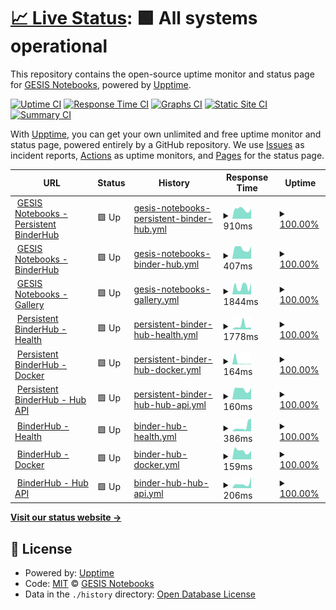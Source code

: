 # [📈 Live Status](https://gesisnotebooks.github.io/status): <!--live status--> **🟩 All systems operational**

This repository contains the open-source uptime monitor and status page for [GESIS Notebooks](http://notebooks.gesis.org), powered by [Upptime](https://github.com/upptime/upptime).

[![Uptime CI](https://github.com/koj-co/upptime/workflows/Uptime%20CI/badge.svg)](https://github.com/koj-co/upptime/actions?query=workflow%3A%22Uptime+CI%22)
[![Response Time CI](https://github.com/koj-co/upptime/workflows/Response%20Time%20CI/badge.svg)](https://github.com/koj-co/upptime/actions?query=workflow%3A%22Response+Time+CI%22)
[![Graphs CI](https://github.com/koj-co/upptime/workflows/Graphs%20CI/badge.svg)](https://github.com/koj-co/upptime/actions?query=workflow%3A%22Graphs+CI%22)
[![Static Site CI](https://github.com/koj-co/upptime/workflows/Static%20Site%20CI/badge.svg)](https://github.com/koj-co/upptime/actions?query=workflow%3A%22Static+Site+CI%22)
[![Summary CI](https://github.com/koj-co/upptime/workflows/Summary%20CI/badge.svg)](https://github.com/koj-co/upptime/actions?query=workflow%3A%22Summary+CI%22)

With [Upptime](https://upptime.js.org), you can get your own unlimited and free uptime monitor and status page, powered entirely by a GitHub repository. We use [Issues](https://github.com/gesisnotebooks/status/issues) as incident reports, [Actions](https://github.com/gesisnotebooks/status/actions) as uptime monitors, and [Pages](https://gesisnotebooks.github.io/status) for the status page.

<!--start: status pages-->
<!-- This summary is generated by Upptime (https://github.com/upptime/upptime) -->
<!-- Do not edit this manually, your changes will be overwritten -->
<!-- prettier-ignore -->
| URL | Status | History | Response Time | Uptime |
| --- | ------ | ------- | ------------- | ------ |
| <img alt="" src="https://favicons.githubusercontent.com/notebooks.gesis.org" height="13"> [GESIS Notebooks - Persistent BinderHub](https://notebooks.gesis.org) | 🟩 Up | [gesis-notebooks-persistent-binder-hub.yml](https://github.com/gesisnotebooks/status/commits/HEAD/history/gesis-notebooks-persistent-binder-hub.yml) | <details><summary><img alt="Response time graph" src="./graphs/gesis-notebooks-persistent-binder-hub/response-time-week.png" height="20"> 910ms</summary><br><a href="https://gesisnotebooks.github.io/status/history/gesis-notebooks-persistent-binder-hub"><img alt="Response time 1576" src="https://img.shields.io/endpoint?url=https%3A%2F%2Fraw.githubusercontent.com%2Fgesisnotebooks%2Fstatus%2FHEAD%2Fapi%2Fgesis-notebooks-persistent-binder-hub%2Fresponse-time.json"></a><br><a href="https://gesisnotebooks.github.io/status/history/gesis-notebooks-persistent-binder-hub"><img alt="24-hour response time 1112" src="https://img.shields.io/endpoint?url=https%3A%2F%2Fraw.githubusercontent.com%2Fgesisnotebooks%2Fstatus%2FHEAD%2Fapi%2Fgesis-notebooks-persistent-binder-hub%2Fresponse-time-day.json"></a><br><a href="https://gesisnotebooks.github.io/status/history/gesis-notebooks-persistent-binder-hub"><img alt="7-day response time 910" src="https://img.shields.io/endpoint?url=https%3A%2F%2Fraw.githubusercontent.com%2Fgesisnotebooks%2Fstatus%2FHEAD%2Fapi%2Fgesis-notebooks-persistent-binder-hub%2Fresponse-time-week.json"></a><br><a href="https://gesisnotebooks.github.io/status/history/gesis-notebooks-persistent-binder-hub"><img alt="30-day response time 1008" src="https://img.shields.io/endpoint?url=https%3A%2F%2Fraw.githubusercontent.com%2Fgesisnotebooks%2Fstatus%2FHEAD%2Fapi%2Fgesis-notebooks-persistent-binder-hub%2Fresponse-time-month.json"></a><br><a href="https://gesisnotebooks.github.io/status/history/gesis-notebooks-persistent-binder-hub"><img alt="1-year response time 1576" src="https://img.shields.io/endpoint?url=https%3A%2F%2Fraw.githubusercontent.com%2Fgesisnotebooks%2Fstatus%2FHEAD%2Fapi%2Fgesis-notebooks-persistent-binder-hub%2Fresponse-time-year.json"></a></details> | <details><summary><a href="https://gesisnotebooks.github.io/status/history/gesis-notebooks-persistent-binder-hub">100.00%</a></summary><a href="https://gesisnotebooks.github.io/status/history/gesis-notebooks-persistent-binder-hub"><img alt="All-time uptime 99.69%" src="https://img.shields.io/endpoint?url=https%3A%2F%2Fraw.githubusercontent.com%2Fgesisnotebooks%2Fstatus%2FHEAD%2Fapi%2Fgesis-notebooks-persistent-binder-hub%2Fuptime.json"></a><br><a href="https://gesisnotebooks.github.io/status/history/gesis-notebooks-persistent-binder-hub"><img alt="24-hour uptime 100.00%" src="https://img.shields.io/endpoint?url=https%3A%2F%2Fraw.githubusercontent.com%2Fgesisnotebooks%2Fstatus%2FHEAD%2Fapi%2Fgesis-notebooks-persistent-binder-hub%2Fuptime-day.json"></a><br><a href="https://gesisnotebooks.github.io/status/history/gesis-notebooks-persistent-binder-hub"><img alt="7-day uptime 100.00%" src="https://img.shields.io/endpoint?url=https%3A%2F%2Fraw.githubusercontent.com%2Fgesisnotebooks%2Fstatus%2FHEAD%2Fapi%2Fgesis-notebooks-persistent-binder-hub%2Fuptime-week.json"></a><br><a href="https://gesisnotebooks.github.io/status/history/gesis-notebooks-persistent-binder-hub"><img alt="30-day uptime 100.00%" src="https://img.shields.io/endpoint?url=https%3A%2F%2Fraw.githubusercontent.com%2Fgesisnotebooks%2Fstatus%2FHEAD%2Fapi%2Fgesis-notebooks-persistent-binder-hub%2Fuptime-month.json"></a><br><a href="https://gesisnotebooks.github.io/status/history/gesis-notebooks-persistent-binder-hub"><img alt="1-year uptime 99.69%" src="https://img.shields.io/endpoint?url=https%3A%2F%2Fraw.githubusercontent.com%2Fgesisnotebooks%2Fstatus%2FHEAD%2Fapi%2Fgesis-notebooks-persistent-binder-hub%2Fuptime-year.json"></a></details>
| <img alt="" src="https://favicons.githubusercontent.com/notebooks.gesis.org" height="13"> [GESIS Notebooks - BinderHub](https://notebooks.gesis.org/binder) | 🟩 Up | [gesis-notebooks-binder-hub.yml](https://github.com/gesisnotebooks/status/commits/HEAD/history/gesis-notebooks-binder-hub.yml) | <details><summary><img alt="Response time graph" src="./graphs/gesis-notebooks-binder-hub/response-time-week.png" height="20"> 407ms</summary><br><a href="https://gesisnotebooks.github.io/status/history/gesis-notebooks-binder-hub"><img alt="Response time 507" src="https://img.shields.io/endpoint?url=https%3A%2F%2Fraw.githubusercontent.com%2Fgesisnotebooks%2Fstatus%2FHEAD%2Fapi%2Fgesis-notebooks-binder-hub%2Fresponse-time.json"></a><br><a href="https://gesisnotebooks.github.io/status/history/gesis-notebooks-binder-hub"><img alt="24-hour response time 484" src="https://img.shields.io/endpoint?url=https%3A%2F%2Fraw.githubusercontent.com%2Fgesisnotebooks%2Fstatus%2FHEAD%2Fapi%2Fgesis-notebooks-binder-hub%2Fresponse-time-day.json"></a><br><a href="https://gesisnotebooks.github.io/status/history/gesis-notebooks-binder-hub"><img alt="7-day response time 407" src="https://img.shields.io/endpoint?url=https%3A%2F%2Fraw.githubusercontent.com%2Fgesisnotebooks%2Fstatus%2FHEAD%2Fapi%2Fgesis-notebooks-binder-hub%2Fresponse-time-week.json"></a><br><a href="https://gesisnotebooks.github.io/status/history/gesis-notebooks-binder-hub"><img alt="30-day response time 356" src="https://img.shields.io/endpoint?url=https%3A%2F%2Fraw.githubusercontent.com%2Fgesisnotebooks%2Fstatus%2FHEAD%2Fapi%2Fgesis-notebooks-binder-hub%2Fresponse-time-month.json"></a><br><a href="https://gesisnotebooks.github.io/status/history/gesis-notebooks-binder-hub"><img alt="1-year response time 507" src="https://img.shields.io/endpoint?url=https%3A%2F%2Fraw.githubusercontent.com%2Fgesisnotebooks%2Fstatus%2FHEAD%2Fapi%2Fgesis-notebooks-binder-hub%2Fresponse-time-year.json"></a></details> | <details><summary><a href="https://gesisnotebooks.github.io/status/history/gesis-notebooks-binder-hub">100.00%</a></summary><a href="https://gesisnotebooks.github.io/status/history/gesis-notebooks-binder-hub"><img alt="All-time uptime 99.81%" src="https://img.shields.io/endpoint?url=https%3A%2F%2Fraw.githubusercontent.com%2Fgesisnotebooks%2Fstatus%2FHEAD%2Fapi%2Fgesis-notebooks-binder-hub%2Fuptime.json"></a><br><a href="https://gesisnotebooks.github.io/status/history/gesis-notebooks-binder-hub"><img alt="24-hour uptime 100.00%" src="https://img.shields.io/endpoint?url=https%3A%2F%2Fraw.githubusercontent.com%2Fgesisnotebooks%2Fstatus%2FHEAD%2Fapi%2Fgesis-notebooks-binder-hub%2Fuptime-day.json"></a><br><a href="https://gesisnotebooks.github.io/status/history/gesis-notebooks-binder-hub"><img alt="7-day uptime 100.00%" src="https://img.shields.io/endpoint?url=https%3A%2F%2Fraw.githubusercontent.com%2Fgesisnotebooks%2Fstatus%2FHEAD%2Fapi%2Fgesis-notebooks-binder-hub%2Fuptime-week.json"></a><br><a href="https://gesisnotebooks.github.io/status/history/gesis-notebooks-binder-hub"><img alt="30-day uptime 100.00%" src="https://img.shields.io/endpoint?url=https%3A%2F%2Fraw.githubusercontent.com%2Fgesisnotebooks%2Fstatus%2FHEAD%2Fapi%2Fgesis-notebooks-binder-hub%2Fuptime-month.json"></a><br><a href="https://gesisnotebooks.github.io/status/history/gesis-notebooks-binder-hub"><img alt="1-year uptime 99.81%" src="https://img.shields.io/endpoint?url=https%3A%2F%2Fraw.githubusercontent.com%2Fgesisnotebooks%2Fstatus%2FHEAD%2Fapi%2Fgesis-notebooks-binder-hub%2Fuptime-year.json"></a></details>
| <img alt="" src="https://favicons.githubusercontent.com/notebooks.gesis.org" height="13"> [GESIS Notebooks - Gallery](https://notebooks.gesis.org/gallery/) | 🟩 Up | [gesis-notebooks-gallery.yml](https://github.com/gesisnotebooks/status/commits/HEAD/history/gesis-notebooks-gallery.yml) | <details><summary><img alt="Response time graph" src="./graphs/gesis-notebooks-gallery/response-time-week.png" height="20"> 1844ms</summary><br><a href="https://gesisnotebooks.github.io/status/history/gesis-notebooks-gallery"><img alt="Response time 2005" src="https://img.shields.io/endpoint?url=https%3A%2F%2Fraw.githubusercontent.com%2Fgesisnotebooks%2Fstatus%2FHEAD%2Fapi%2Fgesis-notebooks-gallery%2Fresponse-time.json"></a><br><a href="https://gesisnotebooks.github.io/status/history/gesis-notebooks-gallery"><img alt="24-hour response time 2666" src="https://img.shields.io/endpoint?url=https%3A%2F%2Fraw.githubusercontent.com%2Fgesisnotebooks%2Fstatus%2FHEAD%2Fapi%2Fgesis-notebooks-gallery%2Fresponse-time-day.json"></a><br><a href="https://gesisnotebooks.github.io/status/history/gesis-notebooks-gallery"><img alt="7-day response time 1844" src="https://img.shields.io/endpoint?url=https%3A%2F%2Fraw.githubusercontent.com%2Fgesisnotebooks%2Fstatus%2FHEAD%2Fapi%2Fgesis-notebooks-gallery%2Fresponse-time-week.json"></a><br><a href="https://gesisnotebooks.github.io/status/history/gesis-notebooks-gallery"><img alt="30-day response time 2116" src="https://img.shields.io/endpoint?url=https%3A%2F%2Fraw.githubusercontent.com%2Fgesisnotebooks%2Fstatus%2FHEAD%2Fapi%2Fgesis-notebooks-gallery%2Fresponse-time-month.json"></a><br><a href="https://gesisnotebooks.github.io/status/history/gesis-notebooks-gallery"><img alt="1-year response time 2005" src="https://img.shields.io/endpoint?url=https%3A%2F%2Fraw.githubusercontent.com%2Fgesisnotebooks%2Fstatus%2FHEAD%2Fapi%2Fgesis-notebooks-gallery%2Fresponse-time-year.json"></a></details> | <details><summary><a href="https://gesisnotebooks.github.io/status/history/gesis-notebooks-gallery">100.00%</a></summary><a href="https://gesisnotebooks.github.io/status/history/gesis-notebooks-gallery"><img alt="All-time uptime 99.85%" src="https://img.shields.io/endpoint?url=https%3A%2F%2Fraw.githubusercontent.com%2Fgesisnotebooks%2Fstatus%2FHEAD%2Fapi%2Fgesis-notebooks-gallery%2Fuptime.json"></a><br><a href="https://gesisnotebooks.github.io/status/history/gesis-notebooks-gallery"><img alt="24-hour uptime 100.00%" src="https://img.shields.io/endpoint?url=https%3A%2F%2Fraw.githubusercontent.com%2Fgesisnotebooks%2Fstatus%2FHEAD%2Fapi%2Fgesis-notebooks-gallery%2Fuptime-day.json"></a><br><a href="https://gesisnotebooks.github.io/status/history/gesis-notebooks-gallery"><img alt="7-day uptime 100.00%" src="https://img.shields.io/endpoint?url=https%3A%2F%2Fraw.githubusercontent.com%2Fgesisnotebooks%2Fstatus%2FHEAD%2Fapi%2Fgesis-notebooks-gallery%2Fuptime-week.json"></a><br><a href="https://gesisnotebooks.github.io/status/history/gesis-notebooks-gallery"><img alt="30-day uptime 100.00%" src="https://img.shields.io/endpoint?url=https%3A%2F%2Fraw.githubusercontent.com%2Fgesisnotebooks%2Fstatus%2FHEAD%2Fapi%2Fgesis-notebooks-gallery%2Fuptime-month.json"></a><br><a href="https://gesisnotebooks.github.io/status/history/gesis-notebooks-gallery"><img alt="1-year uptime 99.85%" src="https://img.shields.io/endpoint?url=https%3A%2F%2Fraw.githubusercontent.com%2Fgesisnotebooks%2Fstatus%2FHEAD%2Fapi%2Fgesis-notebooks-gallery%2Fuptime-year.json"></a></details>
| <img alt="" src="https://favicons.githubusercontent.com/notebooks.gesis.org" height="13"> [Persistent BinderHub - Health](https://notebooks.gesis.org/services/binder/health) | 🟩 Up | [persistent-binder-hub-health.yml](https://github.com/gesisnotebooks/status/commits/HEAD/history/persistent-binder-hub-health.yml) | <details><summary><img alt="Response time graph" src="./graphs/persistent-binder-hub-health/response-time-week.png" height="20"> 1778ms</summary><br><a href="https://gesisnotebooks.github.io/status/history/persistent-binder-hub-health"><img alt="Response time 1263" src="https://img.shields.io/endpoint?url=https%3A%2F%2Fraw.githubusercontent.com%2Fgesisnotebooks%2Fstatus%2FHEAD%2Fapi%2Fpersistent-binder-hub-health%2Fresponse-time.json"></a><br><a href="https://gesisnotebooks.github.io/status/history/persistent-binder-hub-health"><img alt="24-hour response time 1058" src="https://img.shields.io/endpoint?url=https%3A%2F%2Fraw.githubusercontent.com%2Fgesisnotebooks%2Fstatus%2FHEAD%2Fapi%2Fpersistent-binder-hub-health%2Fresponse-time-day.json"></a><br><a href="https://gesisnotebooks.github.io/status/history/persistent-binder-hub-health"><img alt="7-day response time 1778" src="https://img.shields.io/endpoint?url=https%3A%2F%2Fraw.githubusercontent.com%2Fgesisnotebooks%2Fstatus%2FHEAD%2Fapi%2Fpersistent-binder-hub-health%2Fresponse-time-week.json"></a><br><a href="https://gesisnotebooks.github.io/status/history/persistent-binder-hub-health"><img alt="30-day response time 1275" src="https://img.shields.io/endpoint?url=https%3A%2F%2Fraw.githubusercontent.com%2Fgesisnotebooks%2Fstatus%2FHEAD%2Fapi%2Fpersistent-binder-hub-health%2Fresponse-time-month.json"></a><br><a href="https://gesisnotebooks.github.io/status/history/persistent-binder-hub-health"><img alt="1-year response time 1263" src="https://img.shields.io/endpoint?url=https%3A%2F%2Fraw.githubusercontent.com%2Fgesisnotebooks%2Fstatus%2FHEAD%2Fapi%2Fpersistent-binder-hub-health%2Fresponse-time-year.json"></a></details> | <details><summary><a href="https://gesisnotebooks.github.io/status/history/persistent-binder-hub-health">100.00%</a></summary><a href="https://gesisnotebooks.github.io/status/history/persistent-binder-hub-health"><img alt="All-time uptime 99.80%" src="https://img.shields.io/endpoint?url=https%3A%2F%2Fraw.githubusercontent.com%2Fgesisnotebooks%2Fstatus%2FHEAD%2Fapi%2Fpersistent-binder-hub-health%2Fuptime.json"></a><br><a href="https://gesisnotebooks.github.io/status/history/persistent-binder-hub-health"><img alt="24-hour uptime 100.00%" src="https://img.shields.io/endpoint?url=https%3A%2F%2Fraw.githubusercontent.com%2Fgesisnotebooks%2Fstatus%2FHEAD%2Fapi%2Fpersistent-binder-hub-health%2Fuptime-day.json"></a><br><a href="https://gesisnotebooks.github.io/status/history/persistent-binder-hub-health"><img alt="7-day uptime 100.00%" src="https://img.shields.io/endpoint?url=https%3A%2F%2Fraw.githubusercontent.com%2Fgesisnotebooks%2Fstatus%2FHEAD%2Fapi%2Fpersistent-binder-hub-health%2Fuptime-week.json"></a><br><a href="https://gesisnotebooks.github.io/status/history/persistent-binder-hub-health"><img alt="30-day uptime 100.00%" src="https://img.shields.io/endpoint?url=https%3A%2F%2Fraw.githubusercontent.com%2Fgesisnotebooks%2Fstatus%2FHEAD%2Fapi%2Fpersistent-binder-hub-health%2Fuptime-month.json"></a><br><a href="https://gesisnotebooks.github.io/status/history/persistent-binder-hub-health"><img alt="1-year uptime 99.80%" src="https://img.shields.io/endpoint?url=https%3A%2F%2Fraw.githubusercontent.com%2Fgesisnotebooks%2Fstatus%2FHEAD%2Fapi%2Fpersistent-binder-hub-health%2Fuptime-year.json"></a></details>
| <img alt="" src="https://favicons.githubusercontent.com/notebooks.gesis.org" height="13"> [Persistent BinderHub - Docker](https://notebooks.gesis.org/services/binder/health) | 🟩 Up | [persistent-binder-hub-docker.yml](https://github.com/gesisnotebooks/status/commits/HEAD/history/persistent-binder-hub-docker.yml) | <details><summary><img alt="Response time graph" src="./graphs/persistent-binder-hub-docker/response-time-week.png" height="20"> 164ms</summary><br><a href="https://gesisnotebooks.github.io/status/history/persistent-binder-hub-docker"><img alt="Response time 381" src="https://img.shields.io/endpoint?url=https%3A%2F%2Fraw.githubusercontent.com%2Fgesisnotebooks%2Fstatus%2FHEAD%2Fapi%2Fpersistent-binder-hub-docker%2Fresponse-time.json"></a><br><a href="https://gesisnotebooks.github.io/status/history/persistent-binder-hub-docker"><img alt="24-hour response time 177" src="https://img.shields.io/endpoint?url=https%3A%2F%2Fraw.githubusercontent.com%2Fgesisnotebooks%2Fstatus%2FHEAD%2Fapi%2Fpersistent-binder-hub-docker%2Fresponse-time-day.json"></a><br><a href="https://gesisnotebooks.github.io/status/history/persistent-binder-hub-docker"><img alt="7-day response time 164" src="https://img.shields.io/endpoint?url=https%3A%2F%2Fraw.githubusercontent.com%2Fgesisnotebooks%2Fstatus%2FHEAD%2Fapi%2Fpersistent-binder-hub-docker%2Fresponse-time-week.json"></a><br><a href="https://gesisnotebooks.github.io/status/history/persistent-binder-hub-docker"><img alt="30-day response time 395" src="https://img.shields.io/endpoint?url=https%3A%2F%2Fraw.githubusercontent.com%2Fgesisnotebooks%2Fstatus%2FHEAD%2Fapi%2Fpersistent-binder-hub-docker%2Fresponse-time-month.json"></a><br><a href="https://gesisnotebooks.github.io/status/history/persistent-binder-hub-docker"><img alt="1-year response time 381" src="https://img.shields.io/endpoint?url=https%3A%2F%2Fraw.githubusercontent.com%2Fgesisnotebooks%2Fstatus%2FHEAD%2Fapi%2Fpersistent-binder-hub-docker%2Fresponse-time-year.json"></a></details> | <details><summary><a href="https://gesisnotebooks.github.io/status/history/persistent-binder-hub-docker">100.00%</a></summary><a href="https://gesisnotebooks.github.io/status/history/persistent-binder-hub-docker"><img alt="All-time uptime 99.80%" src="https://img.shields.io/endpoint?url=https%3A%2F%2Fraw.githubusercontent.com%2Fgesisnotebooks%2Fstatus%2FHEAD%2Fapi%2Fpersistent-binder-hub-docker%2Fuptime.json"></a><br><a href="https://gesisnotebooks.github.io/status/history/persistent-binder-hub-docker"><img alt="24-hour uptime 100.00%" src="https://img.shields.io/endpoint?url=https%3A%2F%2Fraw.githubusercontent.com%2Fgesisnotebooks%2Fstatus%2FHEAD%2Fapi%2Fpersistent-binder-hub-docker%2Fuptime-day.json"></a><br><a href="https://gesisnotebooks.github.io/status/history/persistent-binder-hub-docker"><img alt="7-day uptime 100.00%" src="https://img.shields.io/endpoint?url=https%3A%2F%2Fraw.githubusercontent.com%2Fgesisnotebooks%2Fstatus%2FHEAD%2Fapi%2Fpersistent-binder-hub-docker%2Fuptime-week.json"></a><br><a href="https://gesisnotebooks.github.io/status/history/persistent-binder-hub-docker"><img alt="30-day uptime 100.00%" src="https://img.shields.io/endpoint?url=https%3A%2F%2Fraw.githubusercontent.com%2Fgesisnotebooks%2Fstatus%2FHEAD%2Fapi%2Fpersistent-binder-hub-docker%2Fuptime-month.json"></a><br><a href="https://gesisnotebooks.github.io/status/history/persistent-binder-hub-docker"><img alt="1-year uptime 99.80%" src="https://img.shields.io/endpoint?url=https%3A%2F%2Fraw.githubusercontent.com%2Fgesisnotebooks%2Fstatus%2FHEAD%2Fapi%2Fpersistent-binder-hub-docker%2Fuptime-year.json"></a></details>
| <img alt="" src="https://favicons.githubusercontent.com/notebooks.gesis.org" height="13"> [Persistent BinderHub - Hub API](https://notebooks.gesis.org/services/binder/health) | 🟩 Up | [persistent-binder-hub-hub-api.yml](https://github.com/gesisnotebooks/status/commits/HEAD/history/persistent-binder-hub-hub-api.yml) | <details><summary><img alt="Response time graph" src="./graphs/persistent-binder-hub-hub-api/response-time-week.png" height="20"> 160ms</summary><br><a href="https://gesisnotebooks.github.io/status/history/persistent-binder-hub-hub-api"><img alt="Response time 292" src="https://img.shields.io/endpoint?url=https%3A%2F%2Fraw.githubusercontent.com%2Fgesisnotebooks%2Fstatus%2FHEAD%2Fapi%2Fpersistent-binder-hub-hub-api%2Fresponse-time.json"></a><br><a href="https://gesisnotebooks.github.io/status/history/persistent-binder-hub-hub-api"><img alt="24-hour response time 187" src="https://img.shields.io/endpoint?url=https%3A%2F%2Fraw.githubusercontent.com%2Fgesisnotebooks%2Fstatus%2FHEAD%2Fapi%2Fpersistent-binder-hub-hub-api%2Fresponse-time-day.json"></a><br><a href="https://gesisnotebooks.github.io/status/history/persistent-binder-hub-hub-api"><img alt="7-day response time 160" src="https://img.shields.io/endpoint?url=https%3A%2F%2Fraw.githubusercontent.com%2Fgesisnotebooks%2Fstatus%2FHEAD%2Fapi%2Fpersistent-binder-hub-hub-api%2Fresponse-time-week.json"></a><br><a href="https://gesisnotebooks.github.io/status/history/persistent-binder-hub-hub-api"><img alt="30-day response time 161" src="https://img.shields.io/endpoint?url=https%3A%2F%2Fraw.githubusercontent.com%2Fgesisnotebooks%2Fstatus%2FHEAD%2Fapi%2Fpersistent-binder-hub-hub-api%2Fresponse-time-month.json"></a><br><a href="https://gesisnotebooks.github.io/status/history/persistent-binder-hub-hub-api"><img alt="1-year response time 292" src="https://img.shields.io/endpoint?url=https%3A%2F%2Fraw.githubusercontent.com%2Fgesisnotebooks%2Fstatus%2FHEAD%2Fapi%2Fpersistent-binder-hub-hub-api%2Fresponse-time-year.json"></a></details> | <details><summary><a href="https://gesisnotebooks.github.io/status/history/persistent-binder-hub-hub-api">100.00%</a></summary><a href="https://gesisnotebooks.github.io/status/history/persistent-binder-hub-hub-api"><img alt="All-time uptime 99.80%" src="https://img.shields.io/endpoint?url=https%3A%2F%2Fraw.githubusercontent.com%2Fgesisnotebooks%2Fstatus%2FHEAD%2Fapi%2Fpersistent-binder-hub-hub-api%2Fuptime.json"></a><br><a href="https://gesisnotebooks.github.io/status/history/persistent-binder-hub-hub-api"><img alt="24-hour uptime 100.00%" src="https://img.shields.io/endpoint?url=https%3A%2F%2Fraw.githubusercontent.com%2Fgesisnotebooks%2Fstatus%2FHEAD%2Fapi%2Fpersistent-binder-hub-hub-api%2Fuptime-day.json"></a><br><a href="https://gesisnotebooks.github.io/status/history/persistent-binder-hub-hub-api"><img alt="7-day uptime 100.00%" src="https://img.shields.io/endpoint?url=https%3A%2F%2Fraw.githubusercontent.com%2Fgesisnotebooks%2Fstatus%2FHEAD%2Fapi%2Fpersistent-binder-hub-hub-api%2Fuptime-week.json"></a><br><a href="https://gesisnotebooks.github.io/status/history/persistent-binder-hub-hub-api"><img alt="30-day uptime 99.95%" src="https://img.shields.io/endpoint?url=https%3A%2F%2Fraw.githubusercontent.com%2Fgesisnotebooks%2Fstatus%2FHEAD%2Fapi%2Fpersistent-binder-hub-hub-api%2Fuptime-month.json"></a><br><a href="https://gesisnotebooks.github.io/status/history/persistent-binder-hub-hub-api"><img alt="1-year uptime 99.80%" src="https://img.shields.io/endpoint?url=https%3A%2F%2Fraw.githubusercontent.com%2Fgesisnotebooks%2Fstatus%2FHEAD%2Fapi%2Fpersistent-binder-hub-hub-api%2Fuptime-year.json"></a></details>
| <img alt="" src="https://favicons.githubusercontent.com/notebooks.gesis.org" height="13"> [BinderHub - Health](https://notebooks.gesis.org/binder/health) | 🟩 Up | [binder-hub-health.yml](https://github.com/gesisnotebooks/status/commits/HEAD/history/binder-hub-health.yml) | <details><summary><img alt="Response time graph" src="./graphs/binder-hub-health/response-time-week.png" height="20"> 386ms</summary><br><a href="https://gesisnotebooks.github.io/status/history/binder-hub-health"><img alt="Response time 525" src="https://img.shields.io/endpoint?url=https%3A%2F%2Fraw.githubusercontent.com%2Fgesisnotebooks%2Fstatus%2FHEAD%2Fapi%2Fbinder-hub-health%2Fresponse-time.json"></a><br><a href="https://gesisnotebooks.github.io/status/history/binder-hub-health"><img alt="24-hour response time 172" src="https://img.shields.io/endpoint?url=https%3A%2F%2Fraw.githubusercontent.com%2Fgesisnotebooks%2Fstatus%2FHEAD%2Fapi%2Fbinder-hub-health%2Fresponse-time-day.json"></a><br><a href="https://gesisnotebooks.github.io/status/history/binder-hub-health"><img alt="7-day response time 386" src="https://img.shields.io/endpoint?url=https%3A%2F%2Fraw.githubusercontent.com%2Fgesisnotebooks%2Fstatus%2FHEAD%2Fapi%2Fbinder-hub-health%2Fresponse-time-week.json"></a><br><a href="https://gesisnotebooks.github.io/status/history/binder-hub-health"><img alt="30-day response time 474" src="https://img.shields.io/endpoint?url=https%3A%2F%2Fraw.githubusercontent.com%2Fgesisnotebooks%2Fstatus%2FHEAD%2Fapi%2Fbinder-hub-health%2Fresponse-time-month.json"></a><br><a href="https://gesisnotebooks.github.io/status/history/binder-hub-health"><img alt="1-year response time 525" src="https://img.shields.io/endpoint?url=https%3A%2F%2Fraw.githubusercontent.com%2Fgesisnotebooks%2Fstatus%2FHEAD%2Fapi%2Fbinder-hub-health%2Fresponse-time-year.json"></a></details> | <details><summary><a href="https://gesisnotebooks.github.io/status/history/binder-hub-health">100.00%</a></summary><a href="https://gesisnotebooks.github.io/status/history/binder-hub-health"><img alt="All-time uptime 99.59%" src="https://img.shields.io/endpoint?url=https%3A%2F%2Fraw.githubusercontent.com%2Fgesisnotebooks%2Fstatus%2FHEAD%2Fapi%2Fbinder-hub-health%2Fuptime.json"></a><br><a href="https://gesisnotebooks.github.io/status/history/binder-hub-health"><img alt="24-hour uptime 100.00%" src="https://img.shields.io/endpoint?url=https%3A%2F%2Fraw.githubusercontent.com%2Fgesisnotebooks%2Fstatus%2FHEAD%2Fapi%2Fbinder-hub-health%2Fuptime-day.json"></a><br><a href="https://gesisnotebooks.github.io/status/history/binder-hub-health"><img alt="7-day uptime 100.00%" src="https://img.shields.io/endpoint?url=https%3A%2F%2Fraw.githubusercontent.com%2Fgesisnotebooks%2Fstatus%2FHEAD%2Fapi%2Fbinder-hub-health%2Fuptime-week.json"></a><br><a href="https://gesisnotebooks.github.io/status/history/binder-hub-health"><img alt="30-day uptime 99.95%" src="https://img.shields.io/endpoint?url=https%3A%2F%2Fraw.githubusercontent.com%2Fgesisnotebooks%2Fstatus%2FHEAD%2Fapi%2Fbinder-hub-health%2Fuptime-month.json"></a><br><a href="https://gesisnotebooks.github.io/status/history/binder-hub-health"><img alt="1-year uptime 99.59%" src="https://img.shields.io/endpoint?url=https%3A%2F%2Fraw.githubusercontent.com%2Fgesisnotebooks%2Fstatus%2FHEAD%2Fapi%2Fbinder-hub-health%2Fuptime-year.json"></a></details>
| <img alt="" src="https://favicons.githubusercontent.com/notebooks.gesis.org" height="13"> [BinderHub - Docker](https://notebooks.gesis.org/binder/health) | 🟩 Up | [binder-hub-docker.yml](https://github.com/gesisnotebooks/status/commits/HEAD/history/binder-hub-docker.yml) | <details><summary><img alt="Response time graph" src="./graphs/binder-hub-docker/response-time-week.png" height="20"> 159ms</summary><br><a href="https://gesisnotebooks.github.io/status/history/binder-hub-docker"><img alt="Response time 357" src="https://img.shields.io/endpoint?url=https%3A%2F%2Fraw.githubusercontent.com%2Fgesisnotebooks%2Fstatus%2FHEAD%2Fapi%2Fbinder-hub-docker%2Fresponse-time.json"></a><br><a href="https://gesisnotebooks.github.io/status/history/binder-hub-docker"><img alt="24-hour response time 196" src="https://img.shields.io/endpoint?url=https%3A%2F%2Fraw.githubusercontent.com%2Fgesisnotebooks%2Fstatus%2FHEAD%2Fapi%2Fbinder-hub-docker%2Fresponse-time-day.json"></a><br><a href="https://gesisnotebooks.github.io/status/history/binder-hub-docker"><img alt="7-day response time 159" src="https://img.shields.io/endpoint?url=https%3A%2F%2Fraw.githubusercontent.com%2Fgesisnotebooks%2Fstatus%2FHEAD%2Fapi%2Fbinder-hub-docker%2Fresponse-time-week.json"></a><br><a href="https://gesisnotebooks.github.io/status/history/binder-hub-docker"><img alt="30-day response time 389" src="https://img.shields.io/endpoint?url=https%3A%2F%2Fraw.githubusercontent.com%2Fgesisnotebooks%2Fstatus%2FHEAD%2Fapi%2Fbinder-hub-docker%2Fresponse-time-month.json"></a><br><a href="https://gesisnotebooks.github.io/status/history/binder-hub-docker"><img alt="1-year response time 357" src="https://img.shields.io/endpoint?url=https%3A%2F%2Fraw.githubusercontent.com%2Fgesisnotebooks%2Fstatus%2FHEAD%2Fapi%2Fbinder-hub-docker%2Fresponse-time-year.json"></a></details> | <details><summary><a href="https://gesisnotebooks.github.io/status/history/binder-hub-docker">100.00%</a></summary><a href="https://gesisnotebooks.github.io/status/history/binder-hub-docker"><img alt="All-time uptime 99.66%" src="https://img.shields.io/endpoint?url=https%3A%2F%2Fraw.githubusercontent.com%2Fgesisnotebooks%2Fstatus%2FHEAD%2Fapi%2Fbinder-hub-docker%2Fuptime.json"></a><br><a href="https://gesisnotebooks.github.io/status/history/binder-hub-docker"><img alt="24-hour uptime 100.00%" src="https://img.shields.io/endpoint?url=https%3A%2F%2Fraw.githubusercontent.com%2Fgesisnotebooks%2Fstatus%2FHEAD%2Fapi%2Fbinder-hub-docker%2Fuptime-day.json"></a><br><a href="https://gesisnotebooks.github.io/status/history/binder-hub-docker"><img alt="7-day uptime 100.00%" src="https://img.shields.io/endpoint?url=https%3A%2F%2Fraw.githubusercontent.com%2Fgesisnotebooks%2Fstatus%2FHEAD%2Fapi%2Fbinder-hub-docker%2Fuptime-week.json"></a><br><a href="https://gesisnotebooks.github.io/status/history/binder-hub-docker"><img alt="30-day uptime 99.95%" src="https://img.shields.io/endpoint?url=https%3A%2F%2Fraw.githubusercontent.com%2Fgesisnotebooks%2Fstatus%2FHEAD%2Fapi%2Fbinder-hub-docker%2Fuptime-month.json"></a><br><a href="https://gesisnotebooks.github.io/status/history/binder-hub-docker"><img alt="1-year uptime 99.66%" src="https://img.shields.io/endpoint?url=https%3A%2F%2Fraw.githubusercontent.com%2Fgesisnotebooks%2Fstatus%2FHEAD%2Fapi%2Fbinder-hub-docker%2Fuptime-year.json"></a></details>
| <img alt="" src="https://favicons.githubusercontent.com/notebooks.gesis.org" height="13"> [BinderHub - Hub API](https://notebooks.gesis.org/binder/health) | 🟩 Up | [binder-hub-hub-api.yml](https://github.com/gesisnotebooks/status/commits/HEAD/history/binder-hub-hub-api.yml) | <details><summary><img alt="Response time graph" src="./graphs/binder-hub-hub-api/response-time-week.png" height="20"> 206ms</summary><br><a href="https://gesisnotebooks.github.io/status/history/binder-hub-hub-api"><img alt="Response time 571" src="https://img.shields.io/endpoint?url=https%3A%2F%2Fraw.githubusercontent.com%2Fgesisnotebooks%2Fstatus%2FHEAD%2Fapi%2Fbinder-hub-hub-api%2Fresponse-time.json"></a><br><a href="https://gesisnotebooks.github.io/status/history/binder-hub-hub-api"><img alt="24-hour response time 172" src="https://img.shields.io/endpoint?url=https%3A%2F%2Fraw.githubusercontent.com%2Fgesisnotebooks%2Fstatus%2FHEAD%2Fapi%2Fbinder-hub-hub-api%2Fresponse-time-day.json"></a><br><a href="https://gesisnotebooks.github.io/status/history/binder-hub-hub-api"><img alt="7-day response time 206" src="https://img.shields.io/endpoint?url=https%3A%2F%2Fraw.githubusercontent.com%2Fgesisnotebooks%2Fstatus%2FHEAD%2Fapi%2Fbinder-hub-hub-api%2Fresponse-time-week.json"></a><br><a href="https://gesisnotebooks.github.io/status/history/binder-hub-hub-api"><img alt="30-day response time 161" src="https://img.shields.io/endpoint?url=https%3A%2F%2Fraw.githubusercontent.com%2Fgesisnotebooks%2Fstatus%2FHEAD%2Fapi%2Fbinder-hub-hub-api%2Fresponse-time-month.json"></a><br><a href="https://gesisnotebooks.github.io/status/history/binder-hub-hub-api"><img alt="1-year response time 571" src="https://img.shields.io/endpoint?url=https%3A%2F%2Fraw.githubusercontent.com%2Fgesisnotebooks%2Fstatus%2FHEAD%2Fapi%2Fbinder-hub-hub-api%2Fresponse-time-year.json"></a></details> | <details><summary><a href="https://gesisnotebooks.github.io/status/history/binder-hub-hub-api">100.00%</a></summary><a href="https://gesisnotebooks.github.io/status/history/binder-hub-hub-api"><img alt="All-time uptime 99.68%" src="https://img.shields.io/endpoint?url=https%3A%2F%2Fraw.githubusercontent.com%2Fgesisnotebooks%2Fstatus%2FHEAD%2Fapi%2Fbinder-hub-hub-api%2Fuptime.json"></a><br><a href="https://gesisnotebooks.github.io/status/history/binder-hub-hub-api"><img alt="24-hour uptime 100.00%" src="https://img.shields.io/endpoint?url=https%3A%2F%2Fraw.githubusercontent.com%2Fgesisnotebooks%2Fstatus%2FHEAD%2Fapi%2Fbinder-hub-hub-api%2Fuptime-day.json"></a><br><a href="https://gesisnotebooks.github.io/status/history/binder-hub-hub-api"><img alt="7-day uptime 100.00%" src="https://img.shields.io/endpoint?url=https%3A%2F%2Fraw.githubusercontent.com%2Fgesisnotebooks%2Fstatus%2FHEAD%2Fapi%2Fbinder-hub-hub-api%2Fuptime-week.json"></a><br><a href="https://gesisnotebooks.github.io/status/history/binder-hub-hub-api"><img alt="30-day uptime 99.95%" src="https://img.shields.io/endpoint?url=https%3A%2F%2Fraw.githubusercontent.com%2Fgesisnotebooks%2Fstatus%2FHEAD%2Fapi%2Fbinder-hub-hub-api%2Fuptime-month.json"></a><br><a href="https://gesisnotebooks.github.io/status/history/binder-hub-hub-api"><img alt="1-year uptime 99.68%" src="https://img.shields.io/endpoint?url=https%3A%2F%2Fraw.githubusercontent.com%2Fgesisnotebooks%2Fstatus%2FHEAD%2Fapi%2Fbinder-hub-hub-api%2Fuptime-year.json"></a></details>

<!--end: status pages-->

[**Visit our status website →**](https://gesisnotebooks.github.io/status/)

## 📄 License

- Powered by: [Upptime](https://github.com/upptime/upptime)
- Code: [MIT](./LICENSE) © [GESIS Notebooks](https://notebooks.gesis.org)
- Data in the `./history` directory: [Open Database License](https://opendatacommons.org/licenses/odbl/1-0/)
